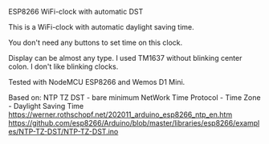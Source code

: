 ESP8266 WiFi-clock with automatic DST

This is a WiFi-clock with automatic daylight saving time.

You don't need any buttons to set time on this clock.

Display can be almost any type. I used TM1637 without blinking center colon. I don't like blinking clocks.

Tested with NodeMCU ESP8266 and Wemos D1 Mini.

Based on: NTP TZ DST - bare minimum
NetWork Time Protocol - Time Zone - Daylight Saving Time
https://werner.rothschopf.net/202011_arduino_esp8266_ntp_en.htm
https://github.com/esp8266/Arduino/blob/master/libraries/esp8266/examples/NTP-TZ-DST/NTP-TZ-DST.ino

